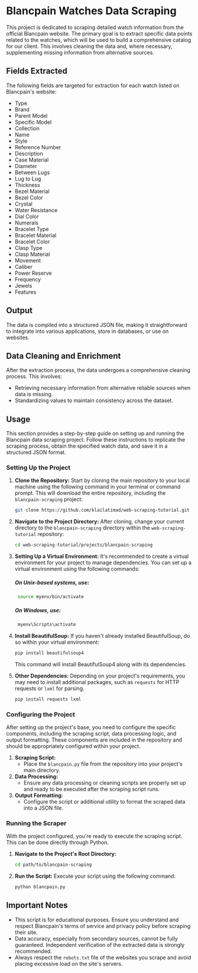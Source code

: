 

# Blancpain Watches Data Scraping

This project is dedicated to scraping detailed watch information from the official Blancpain website. The primary goal is to extract specific data points related to the watches, which will be used to build a comprehensive catalog for our client. This involves cleaning the data and, where necessary, supplementing missing information from alternative sources.

## Fields Extracted

The following fields are targeted for extraction for each watch listed on Blancpain's website:

- Type
- Brand
- Parent Model
- Specific Model
- Collection
- Name
- Style
- Reference Number
- Description
- Case Material
- Diameter
- Between Lugs
- Lug to Lug
- Thickness
- Bezel Material
- Bezel Color
- Crystal
- Water Resistance
- Dial Color
- Numerals
- Bracelet Type
- Bracelet Material
- Bracelet Color
- Clasp Type
- Clasp Material
- Movement
- Caliber
- Power Reserve
- Frequency
- Jewels
- Features

## Output

The data is compiled into a structured JSON file, making it straightforward to integrate into various applications, store in databases, or use on websites.

## Data Cleaning and Enrichment

After the extraction process, the data undergoes a comprehensive cleaning process. This involves:

- Retrieving necessary information from alternative reliable sources when data is missing.
- Standardizing values to maintain consistency across the dataset.

## Usage

This section provides a step-by-step guide on setting up and running the Blancpain data scraping project. Follow these instructions to replicate the scraping process, obtain the specified watch data, and save it in a structured JSON format.

### Setting Up the Project

1. **Clone the Repository:** Start by cloning the main repository to your local machine using the following command in your terminal or command prompt. This will download the entire repository, including the `blancpain-scraping` project:
    ```sh
    git clone https://github.com/klailatimad/web-scraping-tutorial.git
    ```
2. **Navigate to the Project Directory:** After cloning, change your current directory to the `blancpain-scraping` directory within the `web-scraping-tutorial` repository:
    ```sh
    cd web-scraping-tutorial/projects/blancpain-scraping
    ```
3. **Setting Up a Virtual Environment:** It's recommended to create a virtual environment for your project to manage dependencies. You can set up a virtual environment using the following commands:
	  ##### On Unix-based systems, use:
    ```sh
     source myenv/bin/activate
    ```
    ##### On Windows, use:
    ```sh
     myenv\Scripts\activate
    ```
5. **Install BeautifulSoup:** If you haven't already installed BeautifulSoup, do so within your virtual environment:
    ```sh
    pip install beautifulsoup4
    ```
    This command will install BeautifulSoup4 along with its dependencies.

6. **Other Dependencies:** Depending on your project's requirements, you may need to install additional packages, such as `requests` for HTTP requests or `lxml` for parsing.
    ```sh
    pip install requests lxml
    ```

### Configuring the Project

After setting up the project's base, you need to configure the specific components, including the scraping script, data processing logic, and output formatting. These components are included in the repository and should be appropriately configured within your project.

1. **Scraping Script:**
    - Place the `blancpain.py` file from the repository into your project's main directory.
2. **Data Processing:**
    - Ensure any data processing or cleaning scripts are properly set up and ready to be executed after the scraping script runs.
3. **Output Formatting:**
    - Configure the script or additional utility to format the scraped data into a JSON file.

### Running the Scraper

With the project configured, you're ready to execute the scraping script. This can be done directly through Python.

1. **Navigate to the Project's Root Directory:**
    ```sh
    cd path/to/blancpain-scraping
    ```
2. **Run the Script:** Execute your script using the following command:
    ```sh
    python blancpain.py
    ```

## Important Notes

- This script is for educational purposes. Ensure you understand and respect Blancpain's terms of service and privacy policy before scraping their site.
- Data accuracy, especially from secondary sources, cannot be fully guaranteed. Independent verification of the extracted data is strongly recommended.
- Always respect the `robots.txt` file of the websites you scrape and avoid placing excessive load on the site's servers.
